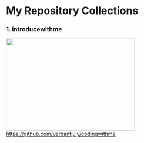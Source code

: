 # My Repository Collections
### 1. introducewithme
<img src="https://i.postimg.cc/PqKgCJbd/allteam.png"  width="350" height="250">https://github.com/verdantjuly/codingwithme<img>




